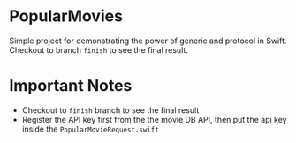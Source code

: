# PopularMovies
Simple project for demonstrating the power of generic and protocol in Swift. Checkout to branch `finish` to see the final result.

# Important Notes
- Checkout to `finish` branch to see the final result
- Register the API key first from the the movie DB API, then put the api key inside the `PopularMovieRequest.swift`
